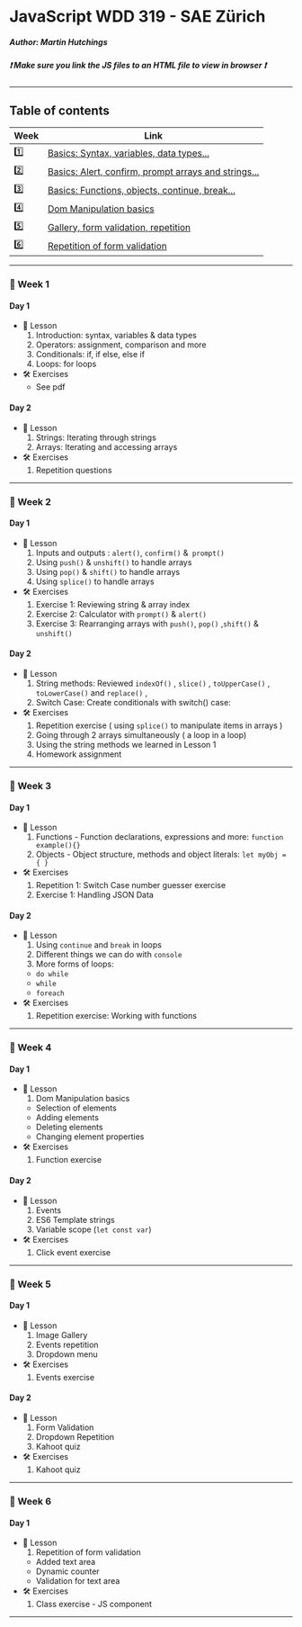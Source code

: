 # JavaScript WDD 319 - SAE Zürich
##### Author: Martin Hutchings
##### :exclamation: Make sure you link the JS files to an HTML file to view in browser :exclamation:
---
## Table of contents
|Week   |Link   |
| ---   | ---   |
|:one:    |[Basics: Syntax, variables, data types...](https://github.com/stribis/javascript_wdd319#calendar-week-1)|
|:two:   |[Basics: Alert, confirm, prompt arrays and strings...](https://github.com/stribis/javascript_wdd319#calendar-week-2)|
|:three:    |[Basics: Functions, objects, continue, break...](https://github.com/stribis/javascript_wdd319#calendar-week-3)|
|:four:    |[Dom Manipulation basics](https://github.com/stribis/javascript_wdd319#calendar-week-4)|
|:five:    |[Gallery, form validation, repetition](https://github.com/stribis/javascript_wdd319#calendar-week-5)|¨
|:six:    |[Repetition of form validation](https://github.com/stribis/javascript_wdd319#calendar-week-6)|
---
### :calendar: Week 1
#### Day 1
* :notebook: Lesson
  1. Introduction: syntax, variables & data types
  2. Operators: assignment, comparison and more
  3. Conditionals: if, if else, else if
  4. Loops: for loops
* :hammer_and_wrench: Exercises
  * See pdf
#### Day 2
* :notebook: Lesson
  1. Strings: Iterating through strings
  2. Arrays: Iterating and accessing arrays
* :hammer_and_wrench: Exercises
  1. Repetition questions
---
### :calendar: Week 2
#### Day 1
* :notebook: Lesson
  1. Inputs and outputs : `alert()`, `confirm()` &` prompt()`
  2. Using `push()` & `unshift()` to handle arrays
  3. Using `pop()` & `shift()` to handle arrays
  4. Using `splice()` to handle arrays
* :hammer_and_wrench: Exercises
  1. Exercise 1: Reviewing string & array index
  2. Exercise 2: Calculator with `prompt()` & `alert()`
  3. Exercise 3: Rearranging arrays with `push()`, `pop()` ,`shift()` & `unshift()`
#### Day 2
* :notebook: Lesson
  1. String methods: Reviewed `indexOf()` , `slice()` , `toUpperCase()` , `toLowerCase()` and `replace()` , 
  2. Switch Case: Create conditionals with switch() case:
* :hammer_and_wrench: Exercises
  1. Repetition exercise ( using `splice()` to manipulate items in arrays )
  2. Going through 2 arrays simultaneously ( a loop in a loop)
  3. Using the string methods we learned in Lesson 1
  4. Homework assignment
---
### :calendar: Week 3
#### Day 1
* :notebook: Lesson
  1. Functions - Function declarations, expressions and more: `function example(){}` 
  2. Objects - Object structure, methods and object literals: `let myObj = { }` 
* :hammer_and_wrench: Exercises
  1. Repetition 1: Switch Case number guesser exercise
  2. Exercise 1: Handling JSON Data
#### Day 2
* :notebook: Lesson
  1. Using `continue` and `break` in loops 
  2. Different things we can do with `console`
  3. More forms of loops:
    * `do while` 
    * `while` 
    * `foreach` 
* :hammer_and_wrench: Exercises
  1. Repetition exercise: Working with functions

---
### :calendar: Week 4
#### Day 1
* :notebook: Lesson
  1. Dom Manipulation basics
    * Selection of elements
    * Adding elements
    * Deleting elements
    * Changing element properties
* :hammer_and_wrench: Exercises
  1. Function exercise
#### Day 2
* :notebook: Lesson
  1. Events
  2. ES6 Template strings
  3. Variable scope (`let const var`) 
* :hammer_and_wrench: Exercises
  1. Click event exercise

---
### :calendar: Week 5
#### Day 1
* :notebook: Lesson
  1. Image Gallery
  2. Events repetition
  3. Dropdown menu
* :hammer_and_wrench: Exercises
  1. Events exercise
#### Day 2
* :notebook: Lesson
  1. Form Validation
  2. Dropdown Repetition
  3. Kahoot quiz
* :hammer_and_wrench: Exercises
  1. Kahoot quiz

---
### :calendar: Week 6
#### Day 1
* :notebook: Lesson
  1. Repetition of form validation
    * Added text area 
    * Dynamic counter
    * Validation for text area
* :hammer_and_wrench: Exercises
  1. Class exercise - JS component

---
